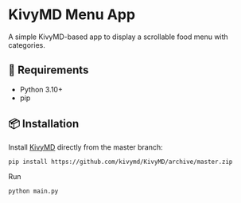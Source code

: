 # KivyMD Menu App

A simple KivyMD-based app to display a scrollable food menu with categories.

## 🧩 Requirements

- Python 3.10+
- pip

## 📦 Installation

Install [KivyMD](https://github.com/kivymd/KivyMD) directly from the master branch:

```bash
pip install https://github.com/kivymd/KivyMD/archive/master.zip
```

Run

```bash
python main.py
```